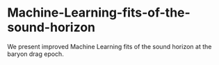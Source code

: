 # Machine-Learning-fits-of-the-sound-horizon
We present improved Machine Learning fits of the sound horizon at the baryon drag epoch. 
